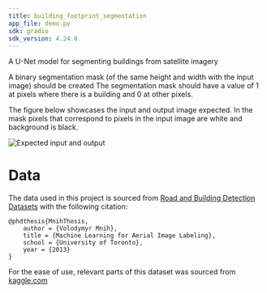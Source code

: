 ```yaml
---
title: building_footprint_segmentation
app_file: demo.py
sdk: gradio
sdk_version: 4.24.0
---
```

A U-Net model for segmenting buildings from satellite imagery

A binary segmentation mask (of the same height and width with the input image) should be created The segmentation mask should have a value of 1 at pixels where there is a building and 0 at other pixels.

The figure below showcases the input and output image expected. In the mask pixels that correspond to pixels in the input image are white and background is black.

![Expected input and output](images/task_definition.png)

# Data
The data used in this project is sourced from [Road and Building Detection Datasets](https://www.cs.toronto.edu/~vmnih/data/) with the following citation:

```
@phdthesis{MnihThesis,
    author = {Volodymyr Mnih},
    title = {Machine Learning for Aerial Image Labeling},
    school = {University of Toronto},
    year = {2013}
}

```

For the ease of use, relevant parts of this dataset was sourced from [kaggle.com](https://www.kaggle.com/datasets/balraj98/massachusetts-buildings-dataset)
